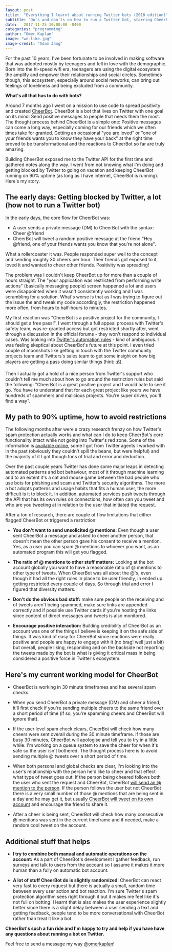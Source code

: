 ```yaml
---
layout: post
title:  "Everything I learnt about running Twitter bots (2018 edition)"
subtitle: "Do's and don'ts on how to run a Twitter bot, starring CheerBot"
date:   2017-11-25 10:00:00 -0400
categories: "programming"
author: "Omer Kaplan"
image: "we-like.jpg"
image-credit: "Adam Jang"
---
```


For the past 10 years, I've been fortunate to be involved in making software that was adopted mostly by teenagers and fell in love with the demographic. Born into the hi-speed wifi era, teenagers are using the digital ecosystem the amplify and empower their relationships and social circles. Sometimes though, this ecosystem, especially around social networks, can bring out feelings of loneliness and being excluded from a community.

**What's all that has to do with bots?**

Around 7 months ago I went on a mission to use code to spread positivity and created [CheerBot](http://slashproject.co/cheerbot). CheerBot is a bot that lives on Twitter with one goal on its mind: Send positive messages to people that needs them the most. The thought process behind CheerBot is a simple one: Positive messages can come a long way, especially coming for our friends which we often times take for granted. Getting an occasional "you are loved" or "one of your friends wants you to know they have your back" at the right time proved to be transformational and the reactions to CheerBot so far are truly amazing.

Building CheerBot exposed me to the Twitter API for the first time and gathered notes along the way. I went from not knowing what I'm doing and getting blocked by Twitter to going on vacation and keeping CheerBot running on 90% uptime (as long as I have internet, CheerBot is running). Here's my story.

## The early days: Getting blocked by Twitter, a lot (how not to run a Twitter bot)

In the early days, the core flow for CheerBot was:

* A user sends a private message (DM) to CheerBot with the syntax: Cheer @friend
* CheerBot will tweet a random positive message at the friend "Hey @friend, one of your friends wants you know that you're not alone".

What a rollercoaster it was. People responded super well to the concept and sending roughly 30 cheers per hour. Their friends got exposed to it, loved it and wanted to cheer other friends. Positivity  was spreading!

The problem was I couldn't keep CheerBot up for more than a couple of hours straight. The "your application was restricted from performing write actions" (basically messaging people) screen happened a lot and users were disappointed when it wasn't consistently working and I was scrambling for a solution. What's worse is that as I was trying to figure out the issue the and tweak my code accordingly, the restriction happened more often, from hours to half-hours to minutes.

My first reaction was "CheerBot is a positive project for the community, I should get a free pass!". I went through a full appeal process with Twitter's safety team, was re-granted access but got restricted shortly after, went through a discussion in the official forums - they won't respond to individual cases. Was looking into [Twitter's automation rules](https://help.twitter.com/en/rules-and-policies/twitter-automation) - kind of ambiguous. I was feeling skeptical about CheerBot's future at this point. I even tried couple of moonshots like getting in touch with the Twitter community projects team and Twitters's sales team to get some insight on how big players are getting a pass doing similar things (hint: 💰).

Then I actually got a hold of a nice person from Twitter's support who couldn't tell me much about how to go around the restriction rules but said the following: "CheerBot is a great positive project and I would hate to see it go. You have to understand that for each great project like yours we have hundreds of spammers and malicious projects. You're super driven, you'll find a way".

## My path to 90% uptime, how to avoid restrictions

The following months after were a crazy research frenzy on how Twitter's spam protection actually works and what can I do to keep CheerBot's core functionality intact while not going into Twitter's red zone. Some of the information is [available online](https://blog.twitter.com/engineering/en_us/a/2014/fighting-spam-with-botmaker.html), some I got from Twitter agents I worked with in the past (obviously they couldn't spill the beans, but were helpful) and the majority of it I got though tons of trial and error and deduction.

Over the past couple years Twitter has done some major leaps in detecting automated patterns and bot behaviour, most of it through machine learning and to an extent it's a cat and mouse game between the bad people who use bots for phishing and scam and Twitter's security algorithms. The more a bot adopts patterns and usage habits that fits a human user, the more difficult is it to block it. In addition, automated services push tweets through the API that has its own rules on connections, how often can you tweet and who are you tweeting at in relation to the user that initiated the request.

After a ton of research, there are couple of flow limitations that either flagged CheerBot or triggered a restriction:

* **You don't want to send unsolicited @ mentions:** Even though a user sent CheerBot a message and asked to cheer another person, that doesn't mean the other person gave his consent to receive a mention. Yes, as a user you can spam @ mentions to whoever you want, as an automated program this will get you flagged.

* **The ratio of @ mentions to other stuff matters:** Looking at the bot account globally you want to have a reasonable ratio of @ mentions to other type of tweets. When CheerBot was all about the @'s, even though it had all the right rules in place to be user friendly, in ended up getting restricted every couple of days. So through trial and error I figured that diversity matters.

* **Don't do the obvious bad stuff:** make sure people on the receiving and of tweets aren't being spammed, make sure links are appended correctly and if possible use Twitter cards if you're hosting the links since content of direct messages and tweets is also monitored.

* **Encourage positive interaction:** Building credibility of CheerBot as an account was one of the things I believe is keeping it on the safe side of things. It was kind of easy for CheerBot since reactions were really positive and people are happy to engage with it (no brag! well just a bit) but overall, people liking, responding and on the backside not reporting the tweets made by the bot is what is giving it critical mass in being considered a positive force in Twitter's ecosystem.

## Here's my current working model for CheerBot

* CheerBot is working in 30 minute timeframes and has several spam checks.

* When you send CheerBot a private message (DM) and cheer a friend, it'll first check if you're sending multiple cheers to the same friend over a short period of time (if so, you're spamming cheers and CheerBot will ignore that).

* If the user level spam check clears, CheerBot will check how many cheers were sent overall during the 30 minute timeframe. if those are busy 30 minutes, CheerBot will apologise and tell you to try in a little while. I'm working on a queue system to save the cheer for when it's safe so the user isn't bothered. The thought process here is to avoid sending multiple @ tweets over a short period of time.

* When both personal and global checks are clear, I'm looking into the user's relationship with the person he'd like to cheer and that effect what type of tweet goes out: If the person being cheered follows both the user who sent the request and CheerBot, CheerBot [will send an @ mention to the person](https://twitter.com/Cheer_robot/status/998682674196828160). If the person follows the user but not CheerBot there is a very small number of those @ mentions that are being sent in a day and he may get it, but usually[ CheerBot will tweet on its own account](https://twitter.com/Cheer_robot/status/998214776214958080) and encourage the friend to share it.

* After a cheer is being sent, CheerBot will check how many consecutive @ mentions was sent in the current timeframe and if needed, make a random cool tweet on the account.

## Additional stuff that helps

*  **I try to combine both manual and automatic operations on the account:** As a part of CheerBot's development I gather feedback, run surveys and talk to users from the account so I assume it makes it more human than a fully on automatic bot account.

* **A lot of stuff CheerBot do is slightly randomized**: CheerBot can react very fast to every request but there is actually a small, random time between every user action and bot reaction. I'm sure Twitter's spam protection algorithm sees right through it but it makes me feel like it's not full on botting. I learnt that is also makes the user experience slightly better since there is a slight delay between a user sending a text and getting feedback, people tend to be more conversational with CheerBot rather than treat it like a bot.

**CheerBot's such a fun ride and I'm happy to try and help if you have have any questions about running a bot on Twitter.**

Feel free to send a message my way [@omerkaplan](https://twitter.com/OmerKaplan)!
